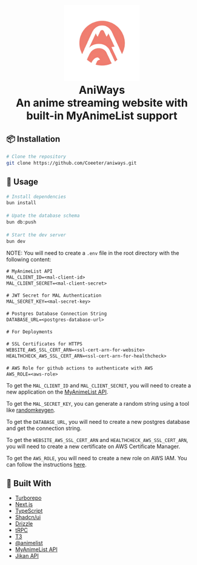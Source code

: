 <h1 align="center">
  <img src="./apps/website/public/logo.png" width="200" height="200" /><br>
  AniWays<br>
  An anime streaming website with built-in MyAnimeList support
</div>

## 📦 Installation

```bash
# Clone the repository
git clone https://github.com/Coeeter/aniways.git
```

## 🚀 Usage

```bash
# Install dependencies
bun install

# Upate the database schema
bun db:push

# Start the dev server
bun dev
```

NOTE: You will need to create a `.env` file in the root directory with the following content:

```properties
# MyAnimeList API
MAL_CLIENT_ID=<mal-client-id>
MAL_CLIENT_SECRET=<mal-client-secret>

# JWT Secret for MAL Authentication
MAL_SECRET_KEY=<mal-secret-key>

# Postgres Database Connection String
DATABASE_URL=<postgres-database-url>

# For Deployments

# SSL Certificates for HTTPS
WEBSITE_AWS_SSL_CERT_ARN=<ssl-cert-arn-for-website>
HEALTHCHECK_AWS_SSL_CERT_ARN=<ssl-cert-arn-for-healthcheck>

# AWS Role for github actions to authenticate with AWS
AWS_ROLE=<aws-role>
```

To get the `MAL_CLIENT_ID` and `MAL_CLIENT_SECRET`, you will need to create a new application on the [MyAnimeList API](https://myanimelist.net/apiconfig).

To get the `MAL_SECRET_KEY`, you can generate a random string using a tool like [randomkeygen](https://randomkeygen.com/).

To get the `DATABASE_URL`, you will need to create a new postgres database and get the connection string.

To get the `WEBSITE_AWS_SSL_CERT_ARN` and `HEALTHCHECK_AWS_SSL_CERT_ARN`, you will need to create a new certificate on AWS Certificate Manager.

To get the `AWS_ROLE`, you will need to create a new role on AWS IAM. You can follow the instructions [here](https://docs.sst.dev/going-to-production#deploy-from-github-actions).

## 🔨 Built With

- [Turborepo](https://turbo.build/repo/docs)
- [Next.js](https://nextjs.org/)
- [TypeScript](https://www.typescriptlang.org/)
- [Shadcn/ui](https://ui.shadcn.com/)
- [Drizzle](https://orm.drizzle.team/)
- [tRPC](https://trpc.io/)
- [T3](https://create.t3.gg/)
- [@animelist](https://github.com/Neo-Ciber94/animelist)
- [MyAnimeList API](https://myanimelist.net/apiconfig/references/api/v2)
- [Jikan API](https://jikan.moe/)
